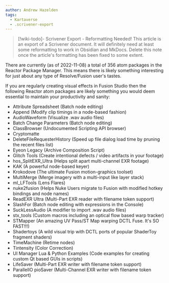 ```yaml
---
author: Andrew Hazelden
tags:
  - Kartaverse
  - .scrivener-export
---
```




> [!wiki-todo]- Scrivener Export - Reformatting Needed!
> This article is an export of a Scrivener document. It will definitely need at least some reformatting to work in Obsidian and MkDocs. Delete this note once the article's formatting  has been fixed to some extent.

There are currently (as of 2022-11-08) a total of 356 atom packages in the Reactor Package Manager. This means there is likely something interesting for just about any type of Resolve/Fusion user's tastes.

If you are regularly creating visual effects in Fusion Studio then the following Reactor atom packages are likely something you would deem essential to maintain your productivity and sanity:

-   Attribute Spreadsheet (Batch node editing)
-   Append (Modify clip timings in a node-based fashion)
-   AudioWaveform (Visualize .wav audio files)
-   Batch Change Parameters (Batch node editing)
-   ClassBrowser (Undocumented Scripting API browser)
-   Cryptomatte
-   DeleteFileRequesterHistory (Speed up file dialog load time by pruning the recent files list)
-   Eyeon Legacy (Archive Composition Script)
-   Glitch Tools (Create intentional defects / video artifacts in your footage)
-   hos_SplitEXR_Ultra (Helps split apart multi-channel EXR footage)
-   KAK (A powerful node-based keyer)
-   Krokodove (The ultimate Fusion motion-graphics toolset)
-   MultiMerge (Merge imagery with a multi-input like layer stack)
-   ml_LFTools (Lens Flares)
-   nuke2fusion (Helps Nuke Users migrate to Fusion with modified hotkey bindings and node names)
-   ReadEXR Ultra (Multi-Part EXR reader with filename token support)
-   SlashFor (Batch node editing with expressions in the Console)
-   SuckLessAudio (A modifier to import .wav audio files)
-   stx_tools (Custom macros including an optical flow based warp tracker)
-   STMapper (An amazing UV Pass/ST Map warping DCTL Fuse. It's SO FAST!!!)
-   Shadertoys (A wild visual trip with DCTL ports of popular ShaderToy fragment shaders)
-   TimeMachine (Retime nodes)
-   Tintensity (Color Correction)
-   UI Manager Lua & Python Examples (Code examples for creating custom Qt based GUIs in scripts)
-   LifeSaver (Multi-Part EXR writer with filename token support)
-   ParallelIO pioSaver (Multi-Channel EXR writer with filename token support)